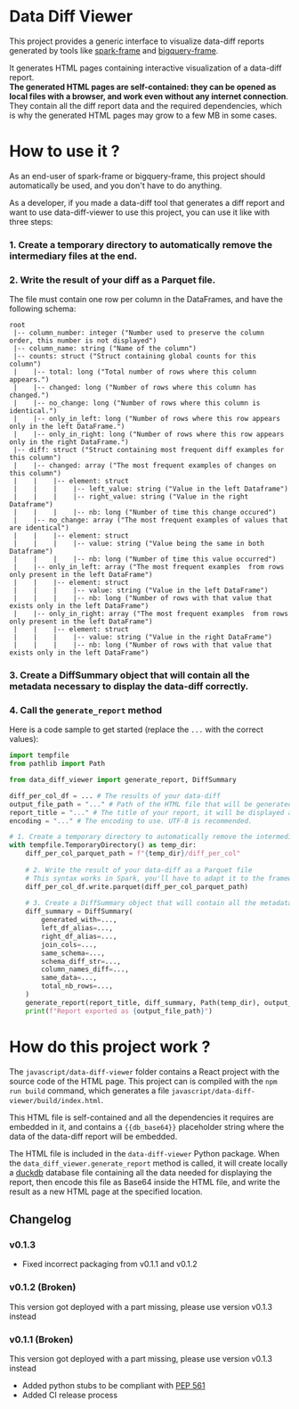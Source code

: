 # Data Diff Viewer

This project provides a generic interface to visualize data-diff reports generated
by tools like [spark-frame](https://github.com/FurcyPin/spark-frame) 
and [bigquery-frame](https://github.com/FurcyPin/bigquery-frame).

It generates HTML pages containing interactive visualization of a data-diff report.  
**The generated HTML pages are self-contained: they can be opened as local files with a browser,
and work even without any internet connection**. 
They contain all the diff report data and the required dependencies, 
which is why the generated HTML pages may grow to a few MB in some cases.


# How to use it ?

As an end-user of spark-frame or bigquery-frame, this project should automatically 
be used, and you don't have to do anything.

As a developer, if you made a data-diff tool that generates a diff report and want
to use data-diff-viewer to use this project, you can use it like with three steps:

### 1. Create a temporary directory to automatically remove the intermediary files at the end.
### 2. Write the result of your diff as a Parquet file. 
The file must contain one row per column in the DataFrames, and have the following schema:

```
root
 |-- column_number: integer ("Number used to preserve the column order, this number is not displayed")
 |-- column_name: string ("Name of the column")
 |-- counts: struct ("Struct containing global counts for this column")
 |    |-- total: long ("Total number of rows where this column appears.")
 |    |-- changed: long ("Number of rows where this column has changed.")
 |    |-- no_change: long ("Number of rows where this column is identical.")
 |    |-- only_in_left: long ("Number of rows where this row appears only in the left DataFrame.")
 |    |-- only_in_right: long ("Number of rows where this row appears only in the right DataFrame.")
 |-- diff: struct ("Struct containing most frequent diff examples for this column")
 |    |-- changed: array ("The most frequent examples of changes on this column")
 |    |    |-- element: struct
 |    |    |    |-- left_value: string ("Value in the left Dataframe")
 |    |    |    |-- right_value: string ("Value in the right Dataframe")
 |    |    |    |-- nb: long ("Number of time this change occured")
 |    |-- no_change: array ("The most frequent examples of values that are identical")
 |    |    |-- element: struct
 |    |    |    |-- value: string ("Value being the same in both Dataframe")
 |    |    |    |-- nb: long ("Number of time this value occurred")
 |    |-- only_in_left: array ("The most frequent examples  from rows only present in the left DataFrame")
 |    |    |-- element: struct
 |    |    |    |-- value: string ("Value in the left DataFrame")
 |    |    |    |-- nb: long ("Number of rows with that value that exists only in the left DataFrame")
 |    |-- only_in_right: array ("The most frequent examples  from rows only present in the left DataFrame")
 |    |    |-- element: struct
 |    |    |    |-- value: string ("Value in the right DataFrame")
 |    |    |    |-- nb: long ("Number of rows with that value that exists only in the left DataFrame")
```


### 3. Create a DiffSummary object that will contain all the metadata necessary to display the data-diff correctly.   
### 4. Call the `generate_report` method

Here is a code sample to get started (replace the `...` with the correct values):
```python
import tempfile
from pathlib import Path

from data_diff_viewer import generate_report, DiffSummary

diff_per_col_df = ... # The results of your data-diff 
output_file_path = "..." # Path of the HTML file that will be generated
report_title = "..." # The title of your report, it will be displayed at the top of the html page
encoding = "..." # The encoding to use. UTF-8 is recommended.

# 1. Create a temporary directory to automatically remove the intermediary files at the end.
with tempfile.TemporaryDirectory() as temp_dir:
    diff_per_col_parquet_path = f"{temp_dir}/diff_per_col"
    
    # 2. Write the result of your data-diff as a Parquet file
    # This syntax works in Spark, you'll have to adapt it to the framework you used to generate the diff
    diff_per_col_df.write.parquet(diff_per_col_parquet_path)
    
    # 3. Create a DiffSummary object that will contain all the metadata necessary to display the data-diff correctly.
    diff_summary = DiffSummary(
        generated_with=...,
        left_df_alias=...,
        right_df_alias=...,
        join_cols=...,
        same_schema=...,
        schema_diff_str=...,
        column_names_diff=...,
        same_data=...,
        total_nb_rows=...,
    )
    generate_report(report_title, diff_summary, Path(temp_dir), output_file_path, encoding)
    print(f"Report exported as {output_file_path}")
```


# How do this project work ?

The `javascript/data-diff-viewer` folder contains a React project with the source code of the HTML page.
This project can is compiled with the `npm run build` command, 
which generates a file `javascript/data-diff-viewer/build/index.html`.

This HTML file is self-contained and all the dependencies it requires are embedded in it,
and contains a `{{db_base64}}` placeholder string where the data of the data-diff report will be embedded. 

The HTML file is included in the `data-diff-viewer` Python package.
When the `data_diff_viewer.generate_report` method is called,
it will create locally a [duckdb](https://duckdb.org/) database file containing
all the data needed for displaying the report, then encode this file as Base64
inside the HTML file, and write the result as a new HTML page at the specified location.


## Changelog

### v0.1.3

- Fixed incorrect packaging from v0.1.1 and v0.1.2

### v0.1.2 (Broken)

This version got deployed with a part missing, please use version v0.1.3 instead

### v0.1.1 (Broken)

This version got deployed with a part missing, please use version v0.1.3 instead

- Added python stubs to be compliant with [PEP 561](https://peps.python.org/pep-0561/)
- Added CI release process


